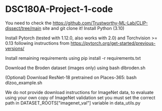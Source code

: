 # DSC180A-Project-1-code

You need to check the https://github.com/Trustworthy-ML-Lab/CLIP-dissect/tree/main site and git clone it! Install Python (3.10)

Install Pytorch (tested with 1.12.0, also works with 2.0) and Torchvision >= 0.13 following instructions from https://pytorch.org/get-started/previous-versions/

Install remaining requirements using pip install -r requirements.txt

Download the Broden dataset (images only) using bash dlbroden.sh

(Optional) Download ResNet-18 pretrained on Places-365: bash dlzoo_example.sh

We do not provide download instructions for ImageNet data, to evaluate using your own copy of ImageNet validation set you must set the correct path in DATASET_ROOTS["imagenet_val"] variable in data_utils.py
